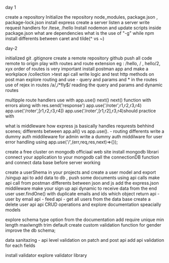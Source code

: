 day 1

create a repository
Initialize the repository
node_modules, package.json , package-lock.json
install express
create a server
listen  a server
write request handlers for /tese, /hello
Install nodemon and update scripts inside package.json
what are dependencies
what is the use of "-g" while npm install
differents between caret and tilde(^ vs ~)

day-2

initialized git
.gitignore
create a remote repository github
push all code remote to origin
play with routes and route extension eg : /hello, / , hello/2, xyx
order of routes is very important
install postman app and make a workplace /collection >test api call
write logic and test http methods on post man
explore routing and use - query and params  and * in the routes
use of rejex in routes /a/,/*fly$/
reading the query and params and dynamic routes

multipple route handlers use with app.use()
next()
next() function with errors along with res.send('response')
app.use('/roter',r1,r2,r3,r4)
app.use('/roter',[r1,r2,r3,r4])
app.use('/roter',[r1,r2],r3,r4)should practice with 

what is middleware
how express js basically handles requrests behhind scenes;
differents between app.all() vs app.use().  - routing differents 
write a dummy auth middileware for admin 
write a dummy auth middilware for user
error handling using app.use('/',(err,req,res,next)=>{});

create a free cluster on mongodb officiaal web site
install mongodb librari
connect your application to your mongodb
call the connectionDB function and connect data base before server working

create a userShema in your projects and create a user model and export
/singup api to add data to db ,
push some documents using api calls 
make api call from postman
differents between json and js 
add the express.json middileware
make your sign up api dynamic to receive data from the end user
user.findOne() with duplicate emails and ids which object return
api - user by email
api - feed api - get all users from the data base
create a delete user api 
api CRUD operations and explore documentation speacially models

explore schema type option from the documentation
add require unique min length maxlwngth trim default create custom validation function for gender
improve the db schema;

data sanitazing - api level validation on patch and post api
add api validation for each fields

install validator
explore validator library








